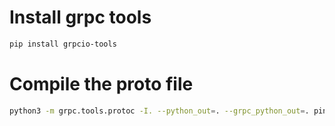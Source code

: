 # Install grpc tools

```sh
pip install grpcio-tools
```

# Compile the proto file

```sh
python3 -m grpc.tools.protoc -I. --python_out=. --grpc_python_out=. ping.proto 
```